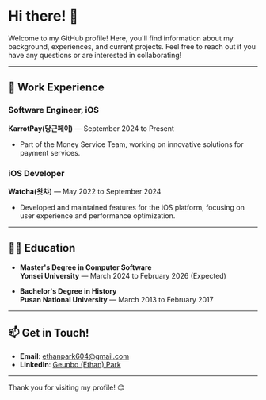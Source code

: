# Hi there! 👋

Welcome to my GitHub profile! Here, you'll find information about my background, experiences, and current projects. Feel free to reach out if you have any questions or are interested in collaborating!

---

## 💼 Work Experience

### Software Engineer, iOS  
**KarrotPay(당근페이)** — September 2024 to Present  
- Part of the Money Service Team, working on innovative solutions for payment services.



### iOS Developer  
**Watcha(왓챠)** — May 2022 to September 2024  
- Developed and maintained features for the iOS platform, focusing on user experience and performance optimization.

---

## 🧑‍🎓 Education

- **Master's Degree in Computer Software**  
  **Yonsei University** — March 2024 to February 2026 (Expected)

- **Bachelor's Degree in History**  
  **Pusan National University** — March 2013 to February 2017

---

## 📫 Get in Touch!

- **Email**: ethanpark604@gmail.com
- **LinkedIn**: [Geunbo (Ethan) Park](https://www.linkedin.com/in/geunbo-ethan-park-925266230/)

---

Thank you for visiting my profile! 😊

